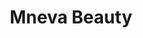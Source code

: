 ---
title: Mneva Beauty
text: Описание
image:
  src: "/projects/mneva_beauty.png"
  alt: "Mneva Beauty"
  width: 1360
  height: 764
  format: "png"
tags: Брендинг, Веб-дизайн, E-commerce, SEO, Контент
link: "https://mnevabeauty.ru"
---